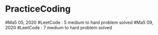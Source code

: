 # PracticeCoding

#Ma5 05, 2020
#LeetCode : 5 medium to hard problem solved
#Ma5 09, 2020
#LeetCode : 7 medium to hard problem solved